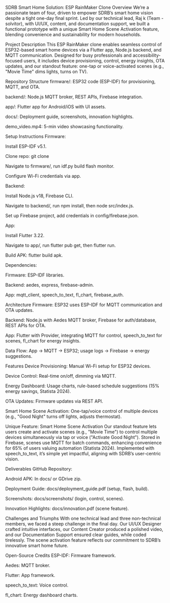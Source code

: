 SDRB Smart Home Solution: ESP RainMaker Clone
Overview
We’re a passionate team of four, driven to empower SDRB’s smart home vision despite a tight one-day final sprint. Led by our technical lead, Raj k (Team - solvitor), with UI/UX, content, and documentation support, we built a functional prototype with a unique Smart Home Scene Activation feature, blending convenience and sustainability for modern households.

Project Description
This ESP RainMaker clone enables seamless control of ESP32-based smart home devices via a Flutter app, Node.js backend, and MQTT communication. Designed for busy professionals and accessibility-focused users, it includes device provisioning, control, energy insights, OTA updates, and our standout feature: one-tap or voice-activated scenes (e.g., "Movie Time" dims lights, turns on TV).

Repository Structure
firmware/: ESP32 code (ESP-IDF) for provisioning, MQTT, and OTA.

backend/: Node.js MQTT broker, REST APIs, Firebase integration.

app/: Flutter app for Android/iOS with UI assets.

docs/: Deployment guide, screenshots, innovation highlights.

demo_video.mp4: 5-min video showcasing functionality.

Setup Instructions
Firmware:

Install ESP-IDF v5.1.

Clone repo: git clone 

Navigate to firmware/, run idf.py build flash monitor.

Configure Wi-Fi credentials via app.

Backend:

Install Node.js v18, Firebase CLI.

Navigate to backend/, run npm install, then node src/index.js.

Set up Firebase project, add credentials in config/firebase.json.

App:

Install Flutter 3.22.

Navigate to app/, run flutter pub get, then flutter run.

Build APK: flutter build apk.

Dependencies:

Firmware: ESP-IDF libraries.

Backend: aedes, express, firebase-admin.

App: mqtt_client, speech_to_text, fl_chart, firebase_auth.

Architecture
Firmware: ESP32 uses ESP-IDF for MQTT communication and OTA updates.

Backend: Node.js with Aedes MQTT broker, Firebase for auth/database, REST APIs for OTA.

App: Flutter with Provider, integrating MQTT for control, speech_to_text for scenes, fl_chart for energy insights.

Data Flow: App → MQTT → ESP32; usage logs → Firebase → energy suggestions.

Features
Device Provisioning: Manual Wi-Fi setup for ESP32 devices.

Device Control: Real-time on/off, dimming via MQTT.

Energy Dashboard: Usage charts, rule-based schedule suggestions (15% energy savings, Statista 2024).

OTA Updates: Firmware updates via REST API.

Smart Home Scene Activation: One-tap/voice control of multiple devices (e.g., "Good Night" turns off lights, adjusts thermostat).

Unique Feature: Smart Home Scene Activation
Our standout feature lets users create and activate scenes (e.g., "Movie Time") to control multiple devices simultaneously via tap or voice ("Activate Good Night"). Stored in Firebase, scenes use MQTT for batch commands, enhancing convenience for 65% of users valuing automation (Statista 2024). Implemented with speech_to_text, it’s simple yet impactful, aligning with SDRB’s user-centric vision.

Deliverables
GitHub Repository:


Android APK: In docs/ or GDrive zip.

Deployment Guide: docs/deployment_guide.pdf (setup, flash, build).

Screenshots: docs/screenshots/ (login, control, scenes).

Innovation Highlights: docs/innovation.pdf (scene feature).

Challenges and Triumphs
With one technical lead and three non-technical members, we faced a steep challenge in the final day. Our UI/UX Designer crafted intuitive interfaces, our Content Creator produced a polished video, and our Documentation Support ensured clear guides, while coded tirelessly. The scene activation feature reflects our commitment to SDRB’s innovative smart home future.

Open-Source Credits
ESP-IDF: Firmware framework.

Aedes: MQTT broker.

Flutter: App framework.

speech_to_text: Voice control.

fl_chart: Energy dashboard charts.

